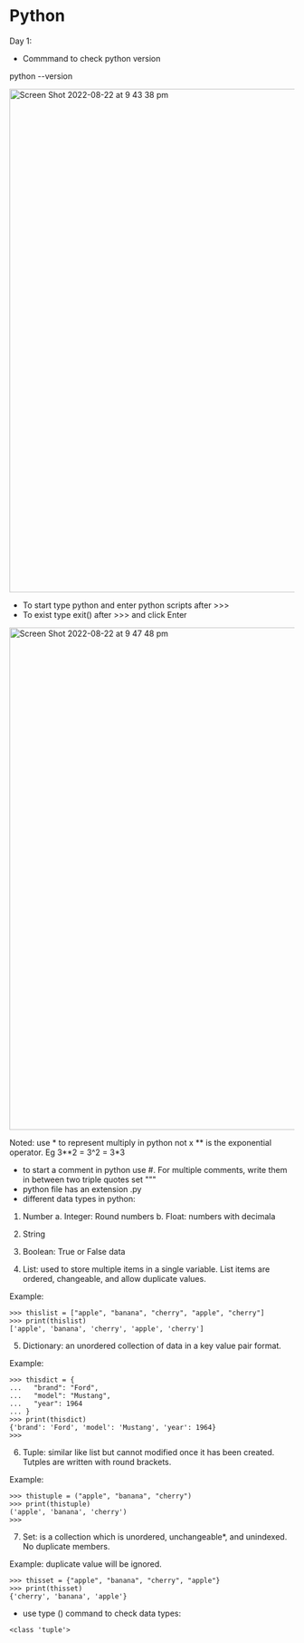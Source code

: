 
# Python

Day 1:

- Commmand to check python version 

python --version

<img width="888" alt="Screen Shot 2022-08-22 at 9 43 38 pm" src="https://user-images.githubusercontent.com/89682120/185913499-4ffe53ff-eb1f-4dbe-be89-a6b48305519b.png">

- To start type python and enter python scripts after >>>
- To exist type exit() after >>> and click Enter

<img width="886" alt="Screen Shot 2022-08-22 at 9 47 48 pm" src="https://user-images.githubusercontent.com/89682120/185914325-9f32ef98-9b8f-4c48-a9f0-053127b9e534.png">

Noted: use * to represent multiply in python not x
       ** is the exponential operator. Eg 3**2 = 3^2 = 3*3

- to start a comment in python use #. For multiple comments, write them in between two triple quotes set """
- python file has an extension .py
- different data types in python:
1. Number
a. Integer: Round numbers
b. Float: numbers with decimala

2. String 
3. Boolean: True or False data
4. List: used to store multiple items in a single variable. List items are ordered, changeable, and allow duplicate values.

Example:

```
>>> thislist = ["apple", "banana", "cherry", "apple", "cherry"]
>>> print(thislist)
['apple', 'banana', 'cherry', 'apple', 'cherry']
```
5. Dictionary: an unordered collection of data in a key value pair format.

Example:

```
>>> thisdict = {
...   "brand": "Ford",
...   "model": "Mustang",
...   "year": 1964
... }
>>> print(thisdict)
{'brand': 'Ford', 'model': 'Mustang', 'year': 1964}
>>>
```
6. Tuple: similar like list but cannot modified once it has been created. Tutples are written with round brackets.

Example:

```
>>> thistuple = ("apple", "banana", "cherry")
>>> print(thistuple)
('apple', 'banana', 'cherry')
>>>
```
7. Set: is a collection which is unordered, unchangeable*, and unindexed. No duplicate members.

Example: duplicate value will be ignored. 
```
>>> thisset = {"apple", "banana", "cherry", "apple"}
>>> print(thisset)
{'cherry', 'banana', 'apple'}
```
- use type () command to check data types:

```>>> type ((1,2,4,10))
<class 'tuple'>
```
